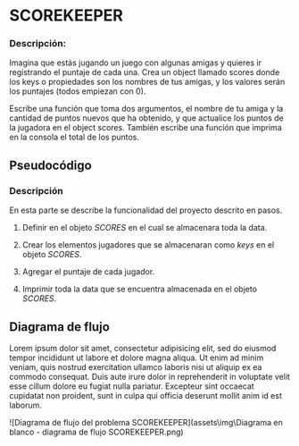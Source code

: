 # SCOREKEEPER

### Descripción:

Imagina que estás jugando un juego con algunas amigas y quieres ir registrando el puntaje de cada una. Crea un object llamado scores donde los keys o propiedades son los nombres de tus amigas, y los valores serán los puntajes (todos empiezan con 0).

Escribe una función que toma dos argumentos, el nombre de tu amiga y la cantidad de puntos nuevos que ha obtenido, y que actualice los puntos de la jugadora en el object scores. También escribe una función que imprima en la consola el total de los puntos.

## Pseudocódigo
### Descripción
En esta parte se describe la funcionalidad del proyecto descrito en pasos.

 1. Definir en el objeto _SCORES_ en el cual se almacenara toda la data.

 2. Crear los elementos jugadores que se almacenaran como *keys* en el objeto _SCORES_.

 3. Agregar el puntaje de cada jugador.

 4. Imprimir toda la data que se encuentra almacenada en el objeto _SCORES_.


## Diagrama de flujo

Lorem ipsum dolor sit amet, consectetur adipisicing elit, sed do eiusmod tempor incididunt ut labore et dolore magna aliqua. Ut enim ad minim veniam, quis nostrud exercitation ullamco laboris nisi ut aliquip ex ea commodo consequat. Duis aute irure dolor in reprehenderit in voluptate velit esse cillum dolore eu fugiat nulla pariatur. Excepteur sint occaecat cupidatat non proident, sunt in culpa qui officia deserunt mollit anim id est laborum.

![Diagrama de flujo del problema SCOREKEEPER](assets\img\Diagrama en blanco - diagrama de flujo SCOREKEEPER.png)
